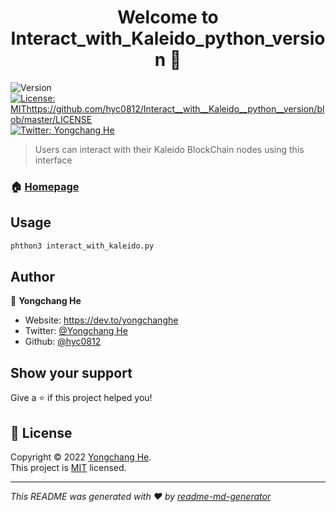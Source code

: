 <h1 align="center">Welcome to Interact_with_Kaleido_python_version 👋</h1>
<p>
  <img alt="Version" src="https://img.shields.io/badge/version-1.3.0-blue.svg?cacheSeconds=2592000" />
  <a href="https://github.com/hyc0812/Interact_with_Kaleido_python_version/blob/master/LICENSE" target="_blank">
    <img alt="License: MIThttps://github.com/hyc0812/Interact__with__Kaleido__python__version/blob/master/LICENSE" src="https://img.shields.io/badge/License-MIThttps://github.com/hyc0812/Interact__with__Kaleido__python__version/blob/master/LICENSE-yellow.svg" />
  </a>
  <a href="https://twitter.com/Yongchang He" target="_blank">
    <img alt="Twitter: Yongchang He" src="https://img.shields.io/twitter/follow/Yongchanghe.svg?style=social" />
  </a>
</p>

> Users can interact with their Kaleido BlockChain nodes using this interface

### 🏠 [Homepage](https://github.com/hyc0812/Interact_with_Kaleido_python_version)

## Usage

```sh
phthon3 interact_with_kaleido.py
```

## Author

👤 **Yongchang He**

* Website: https://dev.to/yongchanghe
* Twitter: [@Yongchang He](https://twitter.com/Yongchanghe)
* Github: [@hyc0812](https://github.com/hyc0812)

## Show your support

Give a ⭐️ if this project helped you!

## 📝 License

Copyright © 2022 [Yongchang He](https://github.com/hyc0812).<br />
This project is [MIT](https://github.com/hyc0812/Interact_with_Kaleido_python_version/blob/master/LICENSE) licensed.

***
_This README was generated with ❤️ by [readme-md-generator](https://github.com/kefranabg/readme-md-generator)_

